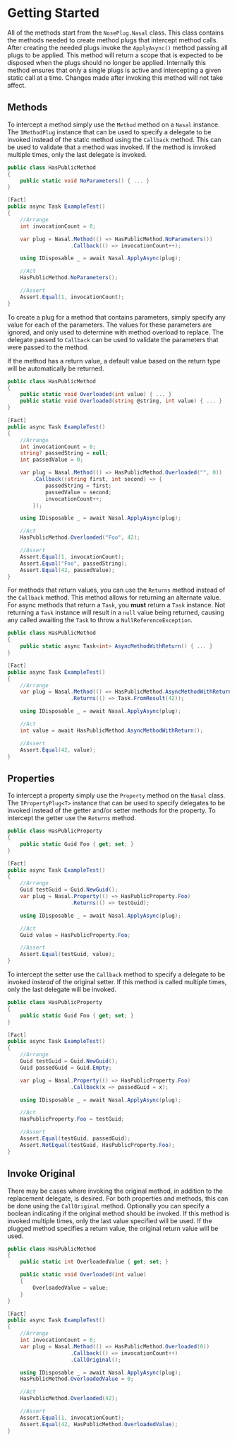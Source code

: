 # Getting Started

All of the methods start from the `NosePlug.Nasal` class. This class contains the methods needed to create method plugs that intercept method calls. After creating the needed plugs invoke the `ApplyAsync()` method passing all plugs to be applied. This method will return a scope that is expected to be disposed when the plugs should no longer be applied. Internally this method ensures that only a single plugs is active and intercepting a given static call at a time. Changes made after invoking this method will not take affect.

## Methods

To intercept a method simply use the `Method` method on a `Nasal` instance. The `IMethodPlug` instance that can be used to specify a delegate to be invoked instead of the static method using the `Callback` method. This can be used to validate that a method was invoked. If the method is invoked multiple times, only the last delegate is invoked.

```C#
public class HasPublicMethod
{
    public static void NoParameters() { ... }
}

[Fact]
public async Task ExampleTest()
{
    //Arrange
    int invocationCount = 0;

    var plug = Nasal.Method(() => HasPublicMethod.NoParameters())
                    .Callback(() => invocationCount++);

    using IDisposable _ = await Nasal.ApplyAsync(plug);

    //Act
    HasPublicMethod.NoParameters();

    //Assert
    Assert.Equal(1, invocationCount);
}
```

To create a plug for a method that contains parameters, simply specify any value for each of the parameters. The values for these parameters are ignored, and only used to determine with method overload to replace. The delegate passed to `Callback` can be used to validate the parameters that were passed to the method.

If the method has a return value, a default value based on the return type will be automatically be returned.

```C#
public class HasPublicMethod
{
    public static void Overloaded(int value) { ... }
    public static void Overloaded(string @string, int value) { ... }
}

[Fact]
public async Task ExampleTest()
{
    //Arrange
    int invocationCount = 0;
    string? passedString = null;
    int passedValue = 0;

    var plug = Nasal.Method(() => HasPublicMethod.Overloaded("", 0))
        .Callback((string first, int second) => {
            passedString = first;
            passedValue = second;
            invocationCount++;
        });

    using IDisposable _ = await Nasal.ApplyAsync(plug);

    //Act
    HasPublicMethod.Overloaded("Foo", 42);

    //Assert
    Assert.Equal(1, invocationCount);
    Assert.Equal("Foo", passedString);
    Assert.Equal(42, passedValue);
}
```

For methods that return values, you can use the `Returns` method instead of the `Callback` method. This method allows for returning an alternate value. For async methods that return a `Task`, you **must** return a `Task` instance. Not returning a `Task` instance will result in a `null` value being returned, causing any called awaiting the `Task` to throw a `NullReferenceException`. 

```C#
public class HasPublicMethod
{
    public static async Task<int> AsyncMethodWithReturn() { ... }
}

[Fact]
public async Task ExampleTest()
{
    //Arrange
    var plug = Nasal.Method(() => HasPublicMethod.AsyncMethodWithReturn())
                    .Returns(() => Task.FromResult(42));

    using IDisposable _ = await Nasal.ApplyAsync(plug);

    //Act
    int value = await HasPublicMethod.AsyncMethodWithReturn();

    //Assert
    Assert.Equal(42, value);
}
```

## Properties

To intercept a property simply use the `Property` method on the `Nasal` class. The `IPropertyPlug<T>` instance that can be used to specify delegates to be invoked instead of the getter and/or setter methods for the property. To intercept the getter use the `Returns` method.  

```C#
public class HasPublicProperty
{
    public static Guid Foo { get; set; }
}

[Fact]
public async Task ExampleTest()
{
    //Arrange
    Guid testGuid = Guid.NewGuid();
    var plug = Nasal.Property(() => HasPublicProperty.Foo)
                    .Returns(() => testGuid);

    using IDisposable _ = await Nasal.ApplyAsync(plug);

    //Act
    Guid value = HasPublicProperty.Foo;

    //Assert
    Assert.Equal(testGuid, value);
}
```

To intercept the setter use the `Callback` method to specify a delegate to be invoked *instead* of the original setter. If this method is called multiple times, only the last delegate will be invoked.

```C#
public class HasPublicProperty
{
    public static Guid Foo { get; set; }
}

[Fact]
public async Task ExampleTest()
{
    //Arrange
    Guid testGuid = Guid.NewGuid();
    Guid passedGuid = Guid.Empty;

    var plug = Nasal.Property(() => HasPublicProperty.Foo)
                    .Callback(x => passedGuid = x);

    using IDisposable _ = await Nasal.ApplyAsync(plug);

    //Act
    HasPublicProperty.Foo = testGuid;

    //Assert
    Assert.Equal(testGuid, passedGuid);
    Assert.NotEqual(testGuid, HasPublicProperty.Foo);
}
```

## Invoke Original

There may be cases where invoking the original method, in addition to the replacement delegate, is desired. For both properties and methods, this can be done using the `CallOriginal` method. Optionally you can specify a boolean indicating if the original method should be invoked. If this method is invoked multiple times, only the last value specified will be used. If the plugged method specifies a return value, the original return value will be used.

```C#
public class HasPublicMethod
{
    public static int OverloadedValue { get; set; }

    public static void Overloaded(int value)
    {
        OverloadedValue = value;
    }
}

[Fact]
public async Task ExampleTest()
{
    //Arrange
    int invocationCount = 0;
    var plug = Nasal.Method(() => HasPublicMethod.Overloaded(0))
                    .Callback(() => invocationCount++)
                    .CallOriginal();

    using IDisposable _ = await Nasal.ApplyAsync(plug);
    HasPublicMethod.OverloadedValue = 0;

    //Act
    HasPublicMethod.Overloaded(42);

    //Assert
    Assert.Equal(1, invocationCount);
    Assert.Equal(42, HasPublicMethod.OverloadedValue);
}
```

